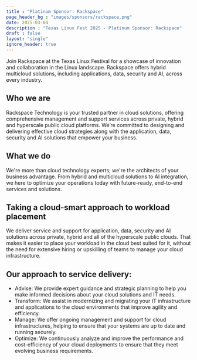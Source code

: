```yaml
---
title : "Platinum Sponsor: Rackspace"
page_header_bg : "images/sponsors/rackspace.png"
date: 2025-03-04
description : "Texas Linux Fest 2025 - Platinum Sponsor: Rackspace"
draft : false
layout: "single"
ignore_header: true
---
```


Join Rackspace at the Texas Linux Festival for a showcase of innovation and collaboration in the Linux landscape. Rackspace offers hybrid multicloud solutions, including applications, data, security and AI, across every industry.

## Who we are

Rackspace Technology is your trusted partner in cloud solutions, offering comprehensive management and support services across private, hybrid and hyperscale public cloud platforms. We’re committed to designing and delivering effective cloud strategies along with the application, data, security and AI solutions that empower your business.

## What we do

We're more than cloud technology experts; we're the architects of your business advantage. From hybrid and multicloud solutions to AI integration, we here to optimize your operations today with future-ready, end-to-end services and solutions.

## Taking a cloud-smart approach to workload placement

We deliver service and support for application, data, security and AI solutions across private, hybrid and all of the hyperscale public clouds. That makes it easier to place your workload in the cloud best suited for it, without the need for extensive hiring or upskilling of teams to manage your cloud infrastructure.

## Our approach to service delivery:

- Advise: We provide expert guidance and strategic planning to help you make informed decisions about your cloud solutions and IT needs.
- Transform: We assist in modernizing and migrating your IT infrastructure and applications to the cloud environments that improve agility and efficiency.
- Manage: We offer ongoing management and support for cloud infrastructures, helping to ensure that your systems are up to date and running securely.
- Optimize: We continuously analyze and improve the performance and cost-efficiency of your cloud deployments to ensure that they meet evolving business requirements.
